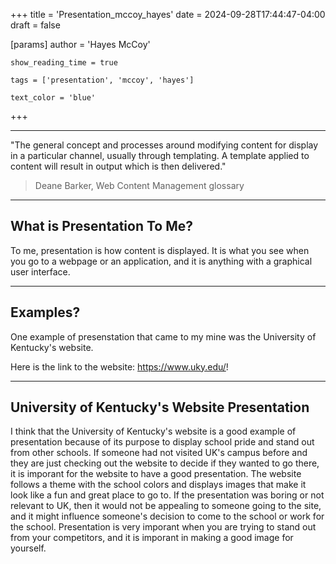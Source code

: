 +++
title = 'Presentation_mccoy_hayes'
date = 2024-09-28T17:44:47-04:00
draft = false

[params]
	author = 'Hayes McCoy'
	
	show_reading_time = true

	tags = ['presentation', 'mccoy', 'hayes']

	text_color = 'blue'

+++

---

"The general concept and processes around modifying content for display in a particular channel, usually through templating. A template applied to content will result in output which is then delivered."
> Deane Barker, Web Content Management glossary

---

## What is Presentation To Me?

To me, presentation is how content is displayed. It is what you see when you go
to a webpage or an application, and it is anything with a graphical user interface.

---

## Examples?

One example of presenstation that came to my mine was the University of Kentucky's website.

Here is the link to the website: https://www.uky.edu/!


---

## University of Kentucky's Website Presentation

I think that the University of Kentucky's website is a good example of
presentation because of its purpose to display school pride and stand out from
other schools. If someone had not visited UK's campus before and they are just
checking out the website to decide if they wanted to go there, it is imporant
for the website to have a good presentation. The website follows a theme with the 
school colors and displays images that make it look like a fun and great place to
go to. If the presentation was boring or not relevant to UK, then it would not be
appealing to someone going to the site, and it might influence someone's decision to
come to the school or work for the school. Presentation is very imporant when you
are trying to stand out from your competitors, and it is imporant in making a good
image for yourself.


